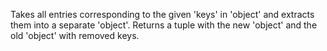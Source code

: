 Takes all entries corresponding to the given 'keys' in 'object' and extracts them into a separate 'object'. Returns a tuple with the new 'object' and the old 'object' with removed keys.